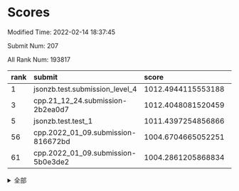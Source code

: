 # Scores

Modified Time: 2022-02-14 18:37:45

Submit Num: 207

All Rank Num: 193817

| rank |               submit               |       score        |       sigma        | pk_num |
| :--- | :--------------------------------- | :----------------- | :----------------- | :----- |
| 1    | jsonzb.test.submission_level_4     | 1012.4944115553188 | 0.8262338052134088 | 3745   |
| 3    | cpp.21_12_24.submission-2b2ea0d7   | 1012.4048081520459 | 0.7937808881265357 | 3744   |
| 5    | jsonzb.test.test_1                 | 1011.4397254856866 | 0.8038215093901462 | 3743   |
| 56   | cpp.2022_01_09.submission-816672bd | 1004.6704665052251 | 0.723044761997865  | 3748   |
| 61   | cpp.2022_01_09.submission-5b0e3de2 | 1004.2861205868834 | 0.7100512877743769 | 3749   |


<details>
<summary>全部</summary>

| rank |                 submit                 |       score        |       sigma        | pk_num |
| :--- | :------------------------------------- | :----------------- | :----------------- | :----- |
| 1    | jsonzb.test.submission_level_4         | 1012.4944115553188 | 0.8262338052134088 | 3745   |
| 2    | gobigger.level_3.submission_level_3_27 | 1012.4747556774016 | 0.7905440992826829 | 3748   |
| 3    | cpp.21_12_24.submission-2b2ea0d7       | 1012.4048081520459 | 0.7937808881265357 | 3744   |
| 4    | gobigger.level_3.submission_level_3_38 | 1012.3145611635197 | 0.7822412319775478 | 3748   |
| 5    | jsonzb.test.test_1                     | 1011.4397254856866 | 0.8038215093901462 | 3743   |
| 6    | gobigger.level_3.submission_level_3_23 | 1011.318375569131  | 0.7569757992805168 | 3741   |
| 7    | gobigger.level_3.submission_level_3_16 | 1011.2832234147759 | 0.7913962452549153 | 3740   |
| 8    | gobigger.level_3.submission_level_3_4  | 1011.2701389086632 | 0.7687726884585059 | 3744   |
| 9    | gobigger.level_3.submission_level_3_41 | 1011.2011398098973 | 0.7561293939080928 | 3745   |
| 10   | gobigger.level_3.submission_level_3_7  | 1011.1763445225263 | 0.7759719570714219 | 3742   |
| 11   | gobigger.level_3.submission_level_3_10 | 1011.1042959883428 | 0.8068008204834022 | 3739   |
| 12   | gobigger.level_3.submission_level_3_37 | 1010.9390723557706 | 0.7592361994089747 | 3746   |
| 13   | gobigger.level_3.submission_level_3_14 | 1010.7964845636515 | 0.7760603066092023 | 3749   |
| 14   | gobigger.level_3.submission_level_3_24 | 1010.779948190902  | 0.7674028220503244 | 3745   |
| 15   | gobigger.level_3.submission_level_3_6  | 1010.5624521219587 | 0.788862893915463  | 3742   |
| 16   | gobigger.level_3.submission_level_3_13 | 1010.4930444537987 | 0.7498253825577404 | 3745   |
| 17   | gobigger.level_3.submission_level_3_15 | 1010.4250815126971 | 0.776423100927049  | 3745   |
| 18   | gobigger.level_3.submission_level_3_49 | 1010.3887561224645 | 0.7679707061513243 | 3745   |
| 19   | gobigger.level_3.submission_level_3_11 | 1010.3720770822729 | 0.7607864419784839 | 3744   |
| 20   | gobigger.level_3.submission_level_3_25 | 1010.3622306006553 | 0.752073900279082  | 3744   |
| 21   | gobigger.level_3.submission_level_3_40 | 1010.3262532956072 | 0.7533317223491047 | 3742   |
| 22   | gobigger.level_3.submission_level_3_19 | 1010.3255275018445 | 0.761892127423413  | 3741   |
| 23   | gobigger.level_3.submission_level_3_42 | 1010.2719623479951 | 0.7493216318683132 | 3749   |
| 24   | gobigger.level_3.submission_level_3_36 | 1010.203360865217  | 0.7698737171122864 | 3745   |
| 25   | gobigger.level_3.submission_level_3_8  | 1010.1256362598599 | 0.7589880789718864 | 3744   |
| 26   | gobigger.level_3.submission_level_3_2  | 1009.9860093477287 | 0.7808720902657863 | 3739   |
| 27   | gobigger.level_3.submission_level_3_28 | 1009.9420209052219 | 0.7717746302692943 | 3744   |
| 28   | gobigger.level_3.submission_level_3_22 | 1009.7659923881615 | 0.7415955539392834 | 3744   |
| 29   | gobigger.level_3.submission_level_3_44 | 1009.7227305182333 | 0.7587691501115368 | 3747   |
| 30   | gobigger.level_3.submission_level_3_20 | 1009.7170767142873 | 0.7721857788209837 | 3747   |
| 31   | gobigger.level_3.submission_level_3_30 | 1009.6969598654168 | 0.7473143333130224 | 3748   |
| 32   | gobigger.level_3.submission_level_3_45 | 1009.6429368014527 | 0.7541259700063389 | 3744   |
| 33   | gobigger.level_3.submission_level_3_48 | 1009.6348269960268 | 0.7702040309059972 | 3749   |
| 34   | gobigger.level_3.submission_level_3_26 | 1009.609084430251  | 0.7967661105094346 | 3749   |
| 35   | gobigger.level_3.submission_level_3_1  | 1009.4482242390079 | 0.7509583943687737 | 3745   |
| 36   | gobigger.level_3.submission_level_3_29 | 1009.434571760839  | 0.7506572012410245 | 3745   |
| 37   | gobigger.level_3.submission_level_3_47 | 1009.4135570326877 | 0.7631705221065245 | 3741   |
| 38   | gobigger.level_3.submission_level_3_12 | 1009.3959117541771 | 0.7618199125683411 | 3748   |
| 39   | gobigger.level_3.submission_level_3_3  | 1009.364433257893  | 0.7507549928124752 | 3744   |
| 40   | gobigger.level_3.submission_level_3_5  | 1009.3449245854648 | 0.7544019933239909 | 3742   |
| 41   | gobigger.level_3.submission_level_3_43 | 1009.2384984873061 | 0.7399012852660433 | 3745   |
| 42   | gobigger.level_3.submission_level_3_35 | 1008.9396288288727 | 0.7558662158792917 | 3745   |
| 43   | gobigger.level_3.submission_level_3_32 | 1008.9322475997706 | 0.743498290939948  | 3747   |
| 44   | gobigger.level_3.submission_level_3_0  | 1008.9030657634144 | 0.7523605242104473 | 3745   |
| 45   | gobigger.level_3.submission_level_3_33 | 1008.8062818483988 | 0.7430651519659568 | 3748   |
| 46   | gobigger.level_3.submission_level_3_17 | 1008.7052095601983 | 0.7393634223767886 | 3747   |
| 47   | gobigger.level_3.submission_level_3_31 | 1008.6685341766408 | 0.7776171536761932 | 3747   |
| 48   | gobigger.level_3.submission_level_3_46 | 1008.5136033369582 | 0.7258023433612708 | 3741   |
| 49   | gobigger.level_3.submission_level_3_34 | 1008.5111855161165 | 0.7468593574236864 | 3746   |
| 50   | gobigger.level_3.submission_level_3_18 | 1008.5074255801111 | 0.736454721855012  | 3750   |
| 51   | gobigger.level_3.submission_level_3_39 | 1008.4626725560676 | 0.7439272289624402 | 3751   |
| 52   | gobigger.level_3.submission_level_3_9  | 1008.3918135494743 | 0.7468731192762859 | 3745   |
| 53   | gobigger.level_3.submission_level_3_21 | 1008.0718540388707 | 0.740852422854783  | 3750   |
| 54   | gobigger.level_1.submission_level_1_23 | 1005.0885964585971 | 0.7251773633673019 | 3741   |
| 55   | gobigger.level_1.submission_level_1_17 | 1004.7958716892515 | 0.7220143692507119 | 3748   |
| 56   | cpp.2022_01_09.submission-816672bd     | 1004.6704665052251 | 0.723044761997865  | 3748   |
| 57   | gobigger.level_1.submission_level_1_48 | 1004.4888851550196 | 0.7295491353797562 | 3748   |
| 58   | gobigger.level_1.submission_level_1_49 | 1004.4642405475614 | 0.728688450921564  | 3745   |
| 59   | gobigger.level_1.submission_level_1_29 | 1004.4205141022219 | 0.7220048639092086 | 3751   |
| 60   | gobigger.level_1.submission_level_1_14 | 1004.3334748153877 | 0.7171772742586124 | 3745   |
| 61   | cpp.2022_01_09.submission-5b0e3de2     | 1004.2861205868834 | 0.7100512877743769 | 3749   |
| 62   | gobigger.level_1.submission_level_1_33 | 1004.2726589016244 | 0.7234311821972476 | 3744   |
| 63   | gobigger.level_1.submission_level_1_19 | 1004.2383229775862 | 0.7138318349479384 | 3746   |
| 64   | gobigger.level_1.submission_level_1_11 | 1004.1737583365244 | 0.709807248802723  | 3744   |
| 65   | gobigger.level_1.submission_level_1_0  | 1004.1580466263737 | 0.7198576484114458 | 3739   |
| 66   | gobigger.level_1.submission_level_1_44 | 1004.0230492384459 | 0.7190213120416311 | 3745   |
| 67   | gobigger.level_1.submission_level_1_22 | 1003.9338284189915 | 0.7156216888527734 | 3746   |
| 68   | gobigger.level_1.submission_level_1_41 | 1003.837032828016  | 0.7221158649274192 | 3745   |
| 69   | gobigger.level_1.submission_level_1_8  | 1003.7976198124771 | 0.7165879567251162 | 3748   |
| 70   | gobigger.level_1.submission_level_1_15 | 1003.7738069927022 | 0.7178301045053452 | 3741   |
| 71   | gobigger.level_1.submission_level_1_7  | 1003.717904736928  | 0.7046140003483192 | 3747   |
| 72   | gobigger.level_1.submission_level_1_34 | 1003.684224534991  | 0.7161720050330438 | 3744   |
| 73   | gobigger.level_1.submission_level_1_13 | 1003.6558342237122 | 0.7154610822642489 | 3744   |
| 74   | gobigger.level_1.submission_level_1_18 | 1003.4872242238695 | 0.7181882331513472 | 3743   |
| 75   | gobigger.level_1.submission_level_1_26 | 1003.3966623735586 | 0.7218398618084382 | 3742   |
| 76   | gobigger.level_1.submission_level_1_20 | 1003.3825859756606 | 0.7232385425187582 | 3749   |
| 77   | gobigger.level_1.submission_level_1_30 | 1003.3803277005088 | 0.7091794631786755 | 3740   |
| 78   | gobigger.level_1.submission_level_1_27 | 1003.2864686620009 | 0.717119431054869  | 3743   |
| 79   | gobigger.level_1.submission_level_1_28 | 1003.2665259903741 | 0.7184987080573716 | 3747   |
| 80   | gobigger.level_1.submission_level_1_24 | 1003.2527420965271 | 0.7181334898652116 | 3744   |
| 81   | gobigger.level_1.submission_level_1_43 | 1003.2278074034732 | 0.7091702618347336 | 3740   |
| 82   | gobigger.level_1.submission_level_1_16 | 1003.1742336344632 | 0.7220434006269086 | 3745   |
| 83   | gobigger.level_1.submission_level_1_3  | 1003.119845159687  | 0.7170695724840954 | 3743   |
| 84   | gobigger.level_1.submission_level_1_5  | 1003.0899212320201 | 0.7260964222336037 | 3750   |
| 85   | gobigger.level_1.submission_level_1_12 | 1003.0457958733467 | 0.7120524688797099 | 3743   |
| 86   | gobigger.level_1.submission_level_1_21 | 1002.9679040337992 | 0.7127630752547568 | 3746   |
| 87   | gobigger.level_1.submission_level_1_36 | 1002.8952072250262 | 0.7129361001796208 | 3745   |
| 88   | gobigger.level_1.submission_level_1_6  | 1002.8155856233005 | 0.7141696677372997 | 3744   |
| 89   | gobigger.level_1.submission_level_1_42 | 1002.8074684015235 | 0.7255585346783273 | 3740   |
| 90   | gobigger.level_1.submission_level_1_10 | 1002.769638763651  | 0.7188084645817063 | 3747   |
| 91   | gobigger.level_1.submission_level_1_2  | 1002.7273844552427 | 0.7217488202708263 | 3746   |
| 92   | gobigger.level_1.submission_level_1_39 | 1002.597163964182  | 0.7160914770716635 | 3748   |
| 93   | gobigger.level_1.submission_level_1_45 | 1002.5522593424496 | 0.6991792321548654 | 3740   |
| 94   | gobigger.level_1.submission_level_1_4  | 1002.3920479587977 | 0.7129252087014535 | 3743   |
| 95   | gobigger.level_1.submission_level_1_40 | 1002.3440965380363 | 0.7098718850995911 | 3750   |
| 96   | gobigger.level_1.submission_level_1_9  | 1002.3438479222784 | 0.7138965947835405 | 3746   |
| 97   | gobigger.level_1.submission_level_1_31 | 1002.3369719995984 | 0.7175360048615724 | 3747   |
| 98   | gobigger.level_1.submission_level_1_37 | 1002.3356598045501 | 0.7057247311519103 | 3747   |
| 99   | gobigger.level_1.submission_level_1_25 | 1002.2394913177272 | 0.7008394663683478 | 3740   |
| 100  | gobigger.level_1.submission_level_1_32 | 1002.094177380433  | 0.7133181925968267 | 3743   |
| 101  | gobigger.level_1.submission_level_1_1  | 1002.0919938256608 | 0.7119889129403414 | 3749   |
| 102  | gobigger.level_1.submission_level_1_35 | 1002.0750170947063 | 0.7106391971476165 | 3745   |
| 103  | gobigger.level_1.submission_level_1_46 | 1002.0530099633726 | 0.7032251006701074 | 3741   |
| 104  | gobigger.level_1.submission_level_1_47 | 1002.037078463599  | 0.7152143825463816 | 3743   |
| 105  | gobigger.level_1.submission_level_1_38 | 1001.5128808751913 | 0.711102993366113  | 3746   |
| 106  | gobigger.random.submission_random_31   | 997.8255199229312  | 0.7045104251528569 | 3749   |
| 107  | gobigger.random.submission_random_47   | 997.2167137381144  | 0.699685622891555  | 3745   |
| 108  | gobigger.random.submission_random_37   | 997.0154067851504  | 0.7170038292486864 | 3744   |
| 109  | gobigger.random.submission_random_7    | 997.0146211099659  | 0.7156640055056955 | 3749   |
| 110  | gobigger.random.submission_random_8    | 996.9554011246526  | 0.7100501000456813 | 3744   |
| 111  | gobigger.random.submission_random_28   | 996.8874416075377  | 0.7089650045759391 | 3747   |
| 112  | gobigger.random.submission_random_14   | 996.8397565451482  | 0.7084246030208082 | 3745   |
| 113  | gobigger.random.submission_random_26   | 996.7571107167959  | 0.7125017124947817 | 3744   |
| 114  | gobigger.random.submission_random_17   | 996.7176299758952  | 0.6984282728463264 | 3750   |
| 115  | gobigger.random.submission_random_30   | 996.6566776633778  | 0.7079734508031903 | 3745   |
| 116  | gobigger.random.submission_random_12   | 996.6283609284535  | 0.705945788471224  | 3742   |
| 117  | gobigger.random.submission_random_40   | 996.6062305897667  | 0.7035202600774979 | 3747   |
| 118  | gobigger.random.submission_random_39   | 996.5440521285398  | 0.7100590145615382 | 3744   |
| 119  | gobigger.random.submission_random_6    | 996.5249488219879  | 0.718845045320086  | 3745   |
| 120  | gobigger.random.submission_random_21   | 996.3969126114322  | 0.7074170227127338 | 3745   |
| 121  | gobigger.random.submission_random_13   | 996.3551480264518  | 0.7192792319684809 | 3741   |
| 122  | gobigger.random.submission_random_49   | 996.3477147918788  | 0.7122756241351546 | 3742   |
| 123  | gobigger.random.submission_random_25   | 996.3313497328261  | 0.7032620253380917 | 3747   |
| 124  | gobigger.random.submission_random_43   | 996.3202750964467  | 0.7087874351354857 | 3744   |
| 125  | gobigger.random.submission_random_42   | 996.3114833902106  | 0.7162145505383379 | 3743   |
| 126  | gobigger.random.submission_random_23   | 996.2973555732093  | 0.7078423071215625 | 3748   |
| 127  | gobigger.random.submission_random_19   | 996.2724547806793  | 0.6991558254749829 | 3748   |
| 128  | gobigger.random.submission_random_44   | 996.2702007888888  | 0.7082710213308394 | 3743   |
| 129  | gobigger.random.submission_random_48   | 996.2536044069291  | 0.7128322518193679 | 3747   |
| 130  | gobigger.random.submission_random_18   | 996.1923515236807  | 0.711098201584682  | 3747   |
| 131  | gobigger.random.submission_random_45   | 996.1056241691285  | 0.7119231630089142 | 3750   |
| 132  | gobigger.random.submission_random_4    | 995.9097242753178  | 0.70101701032905   | 3749   |
| 133  | gobigger.random.submission_random_5    | 995.8656471453705  | 0.7040051111723417 | 3743   |
| 134  | gobigger.random.submission_random_33   | 995.8443713464491  | 0.711673261186141  | 3749   |
| 135  | gobigger.random.submission_random_38   | 995.8299984373401  | 0.7187370786622095 | 3745   |
| 136  | gobigger.random.submission_random_9    | 995.8278544833838  | 0.7085041675732012 | 3741   |
| 137  | gobigger.random.submission_random_1    | 995.7931500844851  | 0.7067104339317468 | 3748   |
| 138  | gobigger.random.submission_random_46   | 995.780163550661   | 0.7146517062842658 | 3748   |
| 139  | gobigger.random.submission_random_15   | 995.7779403626394  | 0.7021988519885503 | 3749   |
| 140  | gobigger.random.submission_random_2    | 995.7124139185078  | 0.7020177915989227 | 3750   |
| 141  | gobigger.random.submission_random_27   | 995.6965048180393  | 0.7211393495795425 | 3742   |
| 142  | gobigger.random.submission_random_0    | 995.6358513423824  | 0.7186180098132621 | 3742   |
| 143  | gobigger.random.submission_random_24   | 995.578726438666   | 0.7231400806637556 | 3747   |
| 144  | gobigger.random.submission_random_35   | 995.4825149381031  | 0.7187167640298947 | 3744   |
| 145  | gobigger.random.submission_random_29   | 995.2741178870968  | 0.7121005148839585 | 3747   |
| 146  | gobigger.random.submission_random_34   | 995.2704094678506  | 0.7055804549024252 | 3747   |
| 147  | gobigger.random.submission_random_10   | 995.1419137094754  | 0.7101842693186393 | 3746   |
| 148  | gobigger.random.submission_random_3    | 995.1356276207669  | 0.7118215432255551 | 3746   |
| 149  | gobigger.random.submission_random_16   | 995.095699313222   | 0.7077801594098013 | 3743   |
| 150  | gobigger.random.submission_random_41   | 995.0235702808036  | 0.7044983351158769 | 3749   |
| 151  | gobigger.random.submission_random_11   | 994.9561455368149  | 0.7129816680591373 | 3740   |
| 152  | gobigger.random.submission_random_20   | 994.9316512774094  | 0.7080459895871857 | 3749   |
| 153  | gobigger.random.submission_random_36   | 994.902394407705   | 0.7161794015814563 | 3744   |
| 154  | gobigger.random.submission_random_32   | 994.480239569778   | 0.7170103548154374 | 3748   |
| 155  | gobigger.level_2.submission_level_2_27 | 994.4723930310447  | 0.7314342458388621 | 3745   |
| 156  | gobigger.random.submission_random_22   | 994.405663150227   | 0.7244646289699974 | 3751   |
| 157  | gobigger.level_2.submission_level_2_1  | 994.2474293602313  | 0.7219364819756648 | 3743   |
| 158  | gobigger.level_2.submission_level_2_39 | 993.980377559164   | 0.7432627087142225 | 3744   |
| 159  | gobigger.level_2.submission_level_2_0  | 993.705180905341   | 0.7358536518667904 | 3745   |
| 160  | gobigger.level_2.submission_level_2_6  | 993.3799932562856  | 0.7326274190303959 | 3745   |
| 161  | gobigger.level_2.submission_level_2_4  | 993.0736819722677  | 0.7390103182636943 | 3748   |
| 162  | gobigger.level_2.submission_level_2_48 | 993.0674276304862  | 0.7419802212719764 | 3744   |
| 163  | gobigger.level_2.submission_level_2_14 | 992.9553492785789  | 0.7289473568688002 | 3744   |
| 164  | gobigger.level_2.submission_level_2_49 | 992.9427418947195  | 0.7321683313626458 | 3748   |
| 165  | gobigger.level_2.submission_level_2_44 | 992.8802323243287  | 0.7315336532914491 | 3741   |
| 166  | gobigger.level_2.submission_level_2_2  | 992.8232511837547  | 0.7368159494047505 | 3750   |
| 167  | gobigger.level_2.submission_level_2_10 | 992.7068838809935  | 0.7420006830038276 | 3748   |
| 168  | gobigger.level_2.submission_level_2_21 | 992.6864900840499  | 0.736853780492361  | 3747   |
| 169  | gobigger.level_2.submission_level_2_8  | 992.6228582832273  | 0.7454017033832812 | 3745   |
| 170  | gobigger.level_2.submission_level_2_26 | 992.6131167952876  | 0.7318060664846973 | 3750   |
| 171  | gobigger.level_2.submission_level_2_28 | 992.4260792884514  | 0.7482432434982792 | 3736   |
| 172  | gobigger.level_2.submission_level_2_34 | 992.4070882086073  | 0.7515061432500075 | 3744   |
| 173  | gobigger.level_2.submission_level_2_46 | 992.3999365781273  | 0.7379560200296582 | 3744   |
| 174  | gobigger.level_2.submission_level_2_3  | 992.33064165184    | 0.7317344677014332 | 3744   |
| 175  | gobigger.level_2.submission_level_2_42 | 992.3236161146089  | 0.7679848260332353 | 3746   |
| 176  | gobigger.level_2.submission_level_2_33 | 992.2105498348881  | 0.7691597369253562 | 3743   |
| 177  | gobigger.level_2.submission_level_2_7  | 992.1917344255507  | 0.7450532347197989 | 3745   |
| 178  | gobigger.level_2.submission_level_2_36 | 992.1618095180727  | 0.7551643167341052 | 3743   |
| 179  | gobigger.level_2.submission_level_2_37 | 992.1571081728794  | 0.7363512867642114 | 3749   |
| 180  | gobigger.level_2.submission_level_2_47 | 992.1477253491767  | 0.7316291097752289 | 3749   |
| 181  | gobigger.level_2.submission_level_2_23 | 992.0934895027012  | 0.7448459347759511 | 3744   |
| 182  | gobigger.level_2.submission_level_2_25 | 992.0621614050054  | 0.7382790041843408 | 3746   |
| 183  | gobigger.level_2.submission_level_2_5  | 992.0329916769866  | 0.746760489631327  | 3740   |
| 184  | gobigger.level_2.submission_level_2_43 | 991.9428651362459  | 0.7387951436090412 | 3745   |
| 185  | gobigger.level_2.submission_level_2_40 | 991.9051178167412  | 0.7438335958658667 | 3742   |
| 186  | gobigger.level_2.submission_level_2_9  | 991.8590515907115  | 0.7478569074918602 | 3740   |
| 187  | gobigger.level_2.submission_level_2_35 | 991.8310384597321  | 0.7485538363625928 | 3744   |
| 188  | gobigger.level_2.submission_level_2_31 | 991.80224001713    | 0.7593421475805257 | 3747   |
| 189  | gobigger.level_2.submission_level_2_30 | 991.7945400696433  | 0.7499937643553517 | 3745   |
| 190  | gobigger.level_2.submission_level_2_22 | 991.7900193621716  | 0.7300709403639871 | 3749   |
| 191  | gobigger.level_2.submission_level_2_13 | 991.7624989354043  | 0.7525498544968401 | 3747   |
| 192  | gobigger.level_2.submission_level_2_15 | 991.7585922653325  | 0.7601686687416073 | 3744   |
| 193  | gobigger.level_2.submission_level_2_11 | 991.6059817893249  | 0.7394837391392595 | 3743   |
| 194  | gobigger.level_2.submission_level_2_12 | 991.3997686154313  | 0.7483414790116035 | 3744   |
| 195  | gobigger.level_2.submission_level_2_29 | 991.3475807644239  | 0.7674381485499696 | 3744   |
| 196  | gobigger.level_2.submission_level_2_38 | 991.338360407997   | 0.764226600276162  | 3745   |
| 197  | gobigger.level_2.submission_level_2_20 | 991.2903117499901  | 0.7633246246577828 | 3748   |
| 198  | gobigger.level_2.submission_level_2_45 | 991.186229264341   | 0.7556425120211218 | 3742   |
| 199  | gobigger.level_2.submission_level_2_41 | 991.0106037591789  | 0.754556851580933  | 3748   |
| 200  | gobigger.level_2.submission_level_2_24 | 990.9505948654514  | 0.7741749990181693 | 3750   |
| 201  | gobigger.level_2.submission_level_2_17 | 990.9354627278319  | 0.7502914039090991 | 3745   |
| 202  | gobigger.level_2.submission_level_2_16 | 990.9308036405605  | 0.7541077235842704 | 3752   |
| 203  | gobigger.level_2.submission_level_2_18 | 990.8418617428625  | 0.7566234100438631 | 3751   |
| 204  | gobigger.level_2.submission_level_2_32 | 990.2166273404658  | 0.7619961253467623 | 3747   |
| 205  | gobigger.level_2.submission_level_2_19 | 989.9957545800396  | 0.7687401965876902 | 3744   |
| 206  | gobigger.none.submission_none_0        | 977.1798111746199  | 1.4636542507316783 | 3747   |
| 207  | gobigger.none.submission_none_1        | 976.963855193449   | 1.3454532553062781 | 3745   |

</details>